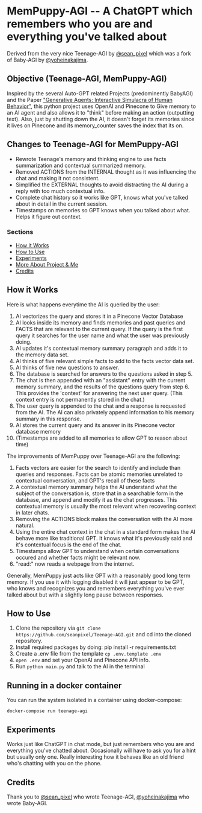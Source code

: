 # MemPuppy-AGI -- A ChatGPT which remembers who you are and everything you've talked about

Derived from the very nice Teenage-AGI by [@sean_pixel](https://twitter.com/sean_pixel) which was a fork of Baby-AGI by [@yoheinakajima](https://twitter.com/yoheinakajima).

## Objective (Teenage-AGI, MemPuppy-AGI)
Inspired by the several Auto-GPT related Projects (predominently BabyAGI) and the Paper ["Generative Agents: Interactive Simulacra of Human Behavior"](https://arxiv.org/abs/2304.03442), this python project uses OpenAI and Pinecone to Give memory to an AI agent and also allows it to "think" before making an action (outputting text). Also, just by shutting down the AI, it doesn't forget its memories since it lives on Pinecone and its memory_counter saves the index that its on.

## Changes to Teenage-AGI for MemPuppy-AGI
- Rewrote Teenage's memory and thinking engine to use facts summarization and contextual summarized memory.
- Removed ACTIONS from the INTERNAL thought as it was influencing the chat and making it not consistent.
- Simplified the EXTERNAL thoughts to avoid distracting the AI during a reply with too much contextual info.
- Complete chat history so it works like GPT, knows what you've talked about in detail in the current session.
- Timestamps on memories so GPT knows when you talked about what. Helps it figure out context.

### Sections
- [How it Works](https://github.com/seanpixel/Teenage-AGI/blob/main/README.md#how-it-works)
- [How to Use](https://github.com/seanpixel/Teenage-AGI/blob/main/README.md#how-to-use)
- [Experiments](https://github.com/seanpixel/Teenage-AGI/blob/main/README.md#experiments)
- [More About Project & Me](https://github.com/seanpixel/Teenage-AGI/blob/main/README.md#how-to-use)
- [Credits](https://github.com/seanpixel/Teenage-AGI/blob/main/README.md#credits)

## How it Works
Here is what happens everytime the AI is queried by the user:
1. AI vectorizes the query and stores it in a Pinecone Vector Database
2. AI looks inside its memory and finds memories and past queries and FACTS that are relevant to the current query. If the query is the first query it searches for the user name and what the user was previously doing.
3. AI updates it's contextual memory summary paragraph and adds it to the memory data set.
4. AI thinks of five relevant simple facts to add to the facts vector data set.
5. AI thinks of five new questions to answer.
6. The database is searched for answers to the questions asked in step 5.
7. The chat is then appended with an "assistant" entry with the current memory summary, and the results of the questions query from step 6. This provides the 'context' for answering the next user query. (This context entry is not permanently stored in the chat.)
5. The user query is appended to the chat and a response is requested from the AI. The AI can also privately append information to his memory summary in this response.
6. AI stores the current query and its answer in its Pinecone vector database memory
7. (Timestamps are added to all memories to allow GPT to reason about time)

The improvements of MemPuppy over Teenage-AGI are the following:
1. Facts vectors are easier for the search to identify and include than queries and responses. Facts can be atomic memories unrelated to contextual conversation, and GPT's recall of these facts
2. A contextual memory summary helps the AI understand what the subject of the conversation is, store that in a searchable form in the database, and append and modify it as the chat progresses. This contextual memory is usually the most relevant when recovering context in later chats.
3. Removing the ACTIONS block makes the conversation with the AI more natural.
4. Using the entire chat context in the chat in a standard form makes the AI behave more like traditional GPT. It knows what it's previously said and it's contextual focus is the end of the chat.
5. Timestamps allow GPT to understand when certain conversations occured and whether facts might be relevant now.
6. "read:" now reads a webpage from the internet.

Generally, MemPuppy just acts like GPT with a reasonably good long term memory. If you use it with logging disabled it will just appear to be GPT, who knows and recognizes you and remembers everything you've ever talked about but with a slightly long pause between responses.

## How to Use
1. Clone the repository via `git clone https://github.com/seanpixel/Teenage-AGI.git` and cd into the cloned repository.
2. Install required packages by doing: pip install -r requirements.txt
3. Create a .env file from the template `cp .env.template .env`
4. `open .env` and set your OpenAI and Pinecone API info.
5. Run `python main.py` and talk to the AI in the terminal

## Running in a docker container
You can run the system isolated in a container using docker-compose:
```
docker-compose run teenage-agi
```

## Experiments
Works just like ChatGPT in chat mode, but just remembers who you are and everything you've chatted about. Occasionally will have to ask you for a hint but usually only one. Really interesting how it behaves like an old friend who's chatting with you on the phone.

## Credits
Thank you to [@sean_pixel](https://twitter.com/sean_pixel) who wrote Teenage-AGI, [@yoheinakajima](https://twitter.com/yoheinakajima) who wrote Baby-AGI.
